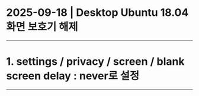 # 2025-09-18 | Desktop Ubuntu 18.04 화면 보호기 해제

---

# 1. settings / privacy / screen / blank screen delay : never로 설정

---